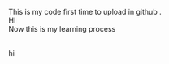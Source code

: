 This is my code first time to  upload in github .
<br>
HI
<br>
Now this is my learning process 

<br>
hi
